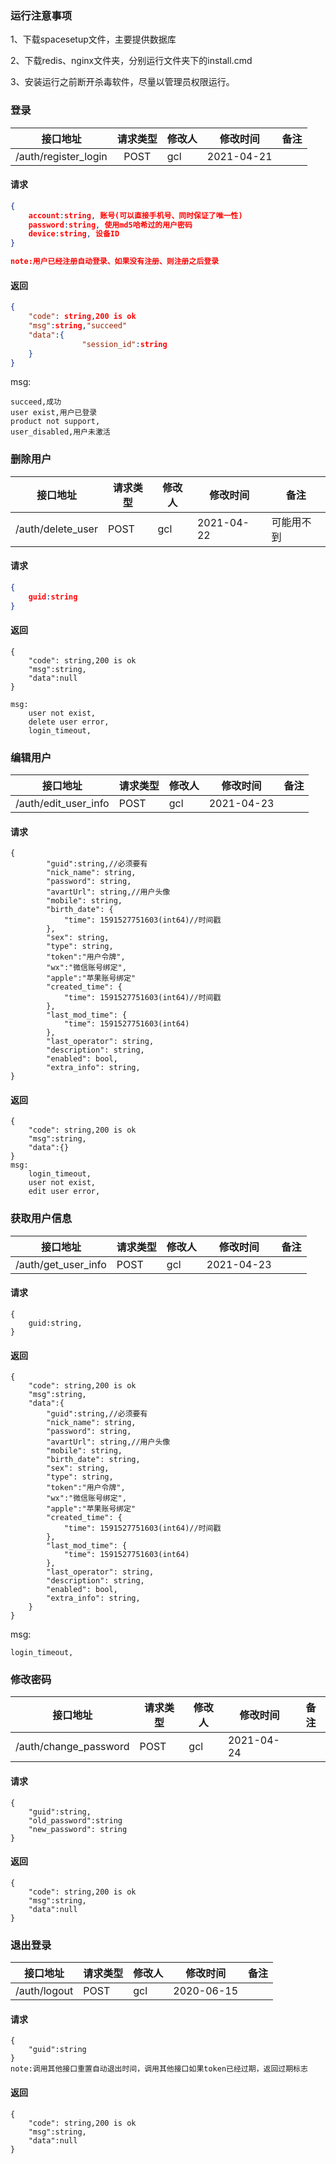 ### 运行注意事项

1、下载spacesetup文件，主要提供数据库

2、下载redis、nginx文件夹，分别运行文件夹下的install.cmd

3、安装运行之前断开杀毒软件，尽量以管理员权限运行。

### 登录

| 接口地址             | 请求类型 | 修改人 | 修改时间   | 备注 |
| -------------------- | :------: | :----- | ---------- | ---- |
| /auth/register_login |   POST   | gcl    | 2021-04-21 |      |

#### 请求

```json
{
    account:string, 账号(可以直接手机号、同时保证了唯一性)
    password:string, 使用md5哈希过的用户密码
    device:string, 设备ID
}

note:用户已经注册自动登录、如果没有注册、则注册之后登录
```

#### 返回

```json
{
    "code": string,200 is ok
    "msg":string,"succeed"
    "data":{
    			"session_id":string
    }
}
```

msg:

```
succeed,成功
user exist,用户已登录
product not support,
user_disabled,用户未激活
```

### 删除用户

| 接口地址          | 请求类型 | 修改人 | 修改时间   | 备注       |
| ----------------- | -------- | ------ | ---------- | ---------- |
| /auth/delete_user | POST     | gcl    | 2021-04-22 | 可能用不到 |

#### 请求

```json
{
    guid:string
}
```

#### 返回

```
{
    "code": string,200 is ok
    "msg":string,
    "data":null
}

msg:
	user not exist,
	delete user error,
	login_timeout,
```

### 编辑用户

| 接口地址             | 请求类型 | 修改人 | 修改时间   | 备注 |
| -------------------- | -------- | ------ | ---------- | ---- |
| /auth/edit_user_info | POST     | gcl    | 2021-04-23 |      |

#### 请求



```
{
    	"guid":string,//必须要有
        "nick_name": string,
        "password": string,
        "avartUrl": string,//用户头像
        "mobile": string,
        "birth_date": {
            "time": 1591527751603(int64)//时间戳
        },
        "sex": string,
        "type": string,
        "token":"用户令牌",
        "wx":"微信账号绑定",
        "apple":"苹果账号绑定"
        "created_time": {
            "time": 1591527751603(int64)//时间戳
        },
    	"last_mod_time": {
            "time": 1591527751603(int64)
        },
        "last_operator": string,
        "description": string,
        "enabled": bool,
        "extra_info": string,
}
```

#### 返回

```
{
    "code": string,200 is ok
    "msg":string,
    "data":{}
}
msg:
	login_timeout,
	user not exist,
	edit user error,
```

### 获取用户信息

| 接口地址            | 请求类型 | 修改人 | 修改时间   | 备注 |
| ------------------- | -------- | ------ | ---------- | ---- |
| /auth/get_user_info | POST     | gcl    | 2021-04-23 |      |

#### 请求

```
{
    guid:string,
}
```

#### 返回

```
{
    "code": string,200 is ok
    "msg":string,
    "data":{
        "guid":string,//必须要有
        "nick_name": string,
        "password": string,
        "avartUrl": string,//用户头像
        "mobile": string,
        "birth_date": string,
        "sex": string,
        "type": string,
        "token":"用户令牌",
        "wx":"微信账号绑定",
        "apple":"苹果账号绑定"
        "created_time": {
            "time": 1591527751603(int64)//时间戳
        },
    	"last_mod_time": {
            "time": 1591527751603(int64)
        },
        "last_operator": string,
        "description": string,
        "enabled": bool,
        "extra_info": string,
	}
}
```

msg:

```
login_timeout,
```

### 修改密码

| 接口地址              | 请求类型 | 修改人 | 修改时间   | 备注 |
| --------------------- | -------- | ------ | ---------- | ---- |
| /auth/change_password | POST     | gcl    | 2021-04-24 |      |

#### 请求

```
{
	"guid":string,
	"old_password":string
    "new_password": string
}
```

#### 返回

```
{
    "code": string,200 is ok
    "msg":string,
    "data":null
}
```

### 退出登录

| 接口地址     | 请求类型 | 修改人 | 修改时间   | 备注 |
| ------------ | -------- | ------ | ---------- | ---- |
| /auth/logout | POST     | gcl    | 2020-06-15 |      |

#### 请求

```
{
	"guid":string
}
note:调用其他接口重置自动退出时间，调用其他接口如果token已经过期，返回过期标志
```

#### 返回

```
{
    "code": string,200 is ok
    "msg":string,
    "data":null
}
```

